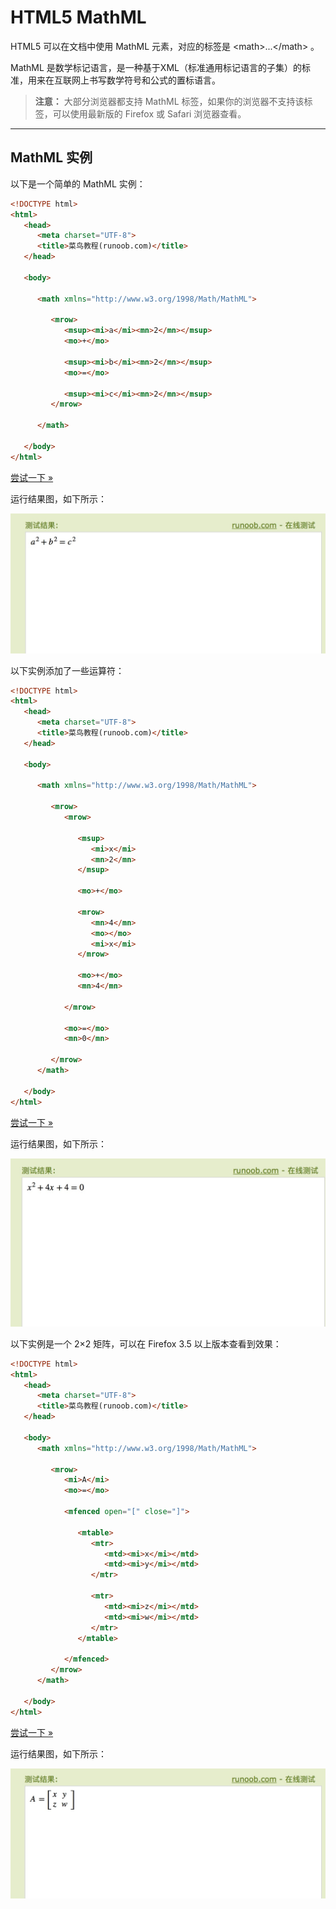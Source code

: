 # HTML5 MathML

HTML5 可以在文档中使用 MathML 元素，对应的标签是 &lt;math&gt;...&lt;/math&gt; 。

MathML 是数学标记语言，是一种基于XML（标准通用标记语言的子集）的标准，用来在互联网上书写数学符号和公式的置标语言。

> **注意：** 大部分浏览器都支持 MathML 标签，如果你的浏览器不支持该标签，可以使用最新版的 Firefox 或 Safari 浏览器查看。

--------

## MathML 实例

以下是一个简单的 MathML 实例：

```HTML
<!DOCTYPE html>
<html>
   <head>
      <meta charset="UTF-8">
      <title>菜鸟教程(runoob.com)</title>
   </head>
	
   <body>
	
      <math xmlns="http://www.w3.org/1998/Math/MathML">
		
         <mrow>
            <msup><mi>a</mi><mn>2</mn></msup>
            <mo>+</mo>
				
            <msup><mi>b</mi><mn>2</mn></msup>
            <mo>=</mo>
				
            <msup><mi>c</mi><mn>2</mn></msup>
         </mrow>
			
      </math>
		
   </body>
</html> 
```

[尝试一下 »](http://www.runoob.com/try/try.php?filename=tryhtml5_mathml)

运行结果图，如下所示：

![](images/mathml1.jpg)

以下实例添加了一些运算符：

```HTML
<!DOCTYPE html>
<html>
   <head>
      <meta charset="UTF-8">
      <title>菜鸟教程(runoob.com)</title>
   </head>
	
   <body>
	
      <math xmlns="http://www.w3.org/1998/Math/MathML">
		
         <mrow>			
            <mrow>
				
               <msup>
                  <mi>x</mi>
                  <mn>2</mn>
               </msup>
					
               <mo>+</mo>
					
               <mrow>
                  <mn>4</mn>
                  <mo>⁢</mo>
                  <mi>x</mi>
               </mrow>
					
               <mo>+</mo>
               <mn>4</mn>
					
            </mrow>
				
            <mo>=</mo>
            <mn>0</mn>
				 
         </mrow>
      </math>
		
   </body>
</html> 
```

[尝试一下 »](http://www.runoob.com/try/try.php?filename=tryhtml5_mathml1)

运行结果图，如下所示：

![](images/mathml2-1.jpg)

以下实例是一个 2×2 矩阵，可以在 Firefox 3.5 以上版本查看到效果：

```HTML
<!DOCTYPE html>
<html>
   <head>
      <meta charset="UTF-8">
      <title>菜鸟教程(runoob.com)</title>
   </head>
	
   <body>
      <math xmlns="http://www.w3.org/1998/Math/MathML">
		
         <mrow>
            <mi>A</mi>
            <mo>=</mo>
			
            <mfenced open="[" close="]">
			
               <mtable>
                  <mtr>
                     <mtd><mi>x</mi></mtd>
                     <mtd><mi>y</mi></mtd>
                  </mtr>
					
                  <mtr>
                     <mtd><mi>z</mi></mtd>
                     <mtd><mi>w</mi></mtd>
                  </mtr>
               </mtable>
               
            </mfenced>
         </mrow>
      </math>
      
   </body>
</html> 
```

[尝试一下 »](http://www.runoob.com/try/try.php?filename=tryhtml5_mathml2)

运行结果图，如下所示：

![](images/mathml3.jpg)

